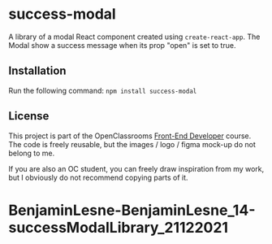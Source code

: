 # success-modal

A library of a modal React component created using `create-react-app`.
The Modal show a success message when its prop "open" is set to true.

## Installation

Run the following command: `npm install success-modal`

## License

This project is part of the OpenClassrooms [Front-End Developer](https://openclassrooms.com/fr/paths/314-developpeur-front-end) course. The code is freely reusable, but the images / logo / figma mock-up do not belong to me.

If you are also an OC student, you can freely draw inspiration from my work, but I obviously do not recommend copying parts of it.
# BenjaminLesne-BenjaminLesne_14-successModalLibrary_21122021
